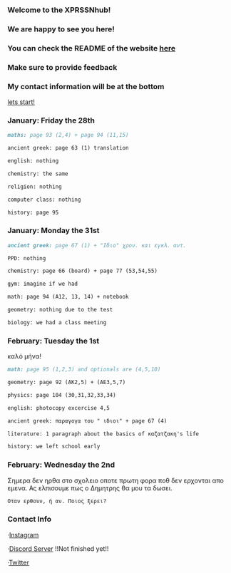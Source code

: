 ### Welcome to the XPRSSNhub!
### We are happy to see you here!
### You can check the README of the website [here](https://github.com/XPRSSNalt/xprssnalt.github.io/blob/main/README.md)
### Make sure to provide feedback
### My contact information will be at the bottom

[lets start!](https://curiouscat.club/240AIF)

### January: Friday the 28th
```markdown
maths: page 93 (2,4) + page 94 (11,15)

ancient greek: page 63 (1) translation

english: nothing

chemistry: the same

religion: nothing

computer class: nothing

history: page 95
```

### January: Monday the 31st
```markdown
ancient greek: page 67 (1) + "Ιδιο" χρον. και εγκλ. αντ.

PPD: nothing

chemistry: page 66 (board) + page 77 (53,54,55)

gym: imagine if we had

math: page 94 (A12, 13, 14) + notebook

geometry: nothing due to the test

biology: we had a class meeting
```

### February: Tuesday the 1st
καλό μήνα!
```markdown
math: page 95 (1,2,3) and optionals are (4,5,10)

geometry: page 92 (AK2,5) + (AE3,5,7)

physics: page 104 (30,31,32,33,34)

english: photocopy excercise 4,5

ancient greek: παραγογα του " ιδιοι" + page 67 (4)

literature: 1 paragraph about the basics of καζατζακη's life

history: we left school early
```


### February: Wednesday the 2nd
Σημερα δεν ηρθα στο σχολειο οποτε πρωτη φορα ποθ δεν ερχονται απο εμενα. Ας ελπισουμε πως ο Δημητρης θα μου τα δωσει.
```markdown
Οταν ερθουν, ή αν. Ποιος ξερει?
```
### Contact Info

·[Instagram](https://www.instagram.com/_xprssn_/)

·[Discord Server](https://discord.gg/Wr4ZRVze) !!Not finished yet!!

·[Twitter](https://twitter.com/XPRSSN1)
